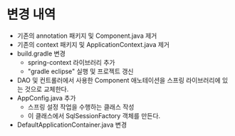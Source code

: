 # 변경 내역
- 기존의 annotation 패키지 및 Component.java 제거
- 기존의 context 패키지 및 ApplicationContext.java 제거
- build.gradle 변경
  - spring-context 라이브러리 추가
  - "gradle eclipse" 실행 및 프로젝트 갱신
- DAO 및 컨트롤러에서 사용한 Component 애노테이션을 스프링 라이브러리에 있는 것으로 교체한다.
- AppConfig.java 추가
  - 스프링 설정 작업을 수행하는 클래스 작성
  - 이 클래스에서 SqlSessionFactory 객체를 만든다.
- DefaultApplicationContainer.java 변경




